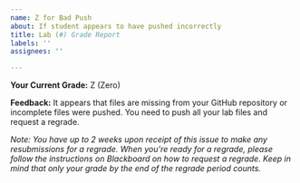 ```yaml
---
name: Z for Bad Push
about: If student appears to have pushed incorrectly
title: Lab (#) Grade Report
labels: ''
assignees: ''

---
```


**Your Current Grade:** Z (Zero)

**Feedback:** It appears that files are missing from your GitHub repository or incomplete files were pushed. You need to push all your lab files and request a regrade.

_Note: You have up to 2 weeks upon receipt of this issue to make any resubmissions for a regrade. When you're ready for a regrade, please follow the instructions on Blackboard on how to request a regrade. Keep in mind that only your grade by the end of the regrade period counts._
